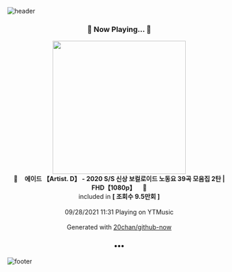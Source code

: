 ![header](https://capsule-render.vercel.app/api?type=wave&height=170&section=header&text=Hi.%20I'm%20SHIFT&fontColor=090707&fontAlignX=45&fontAlignY=65&fontSize=100)

<h3 align="center">🎵 Now Playing... 🎵</h3>
<p align="center">
  <a href="https://music.youtube.com/watch?v=2JDw5NrpIdw">
    <img width="300" src="https://i.ytimg.com/vi/2JDw5NrpIdw/sddefault.jpg?sqp=-oaymwEWCJADEOEBIAQqCghqEJQEGHgg6AJIWg&rs">
  </a>
  <br>
  🎵&nbsp&nbsp&nbsp <b>에이드 【Artist. D】 - 2020 S/S 신상 보컬로이드 노동요 39곡 모음집 2탄 | FHD【1080p】</b> &nbsp&nbsp&nbsp🎵
  <br>
  included in <b>[ 조회수 9.5만회 ]</b>
  
  <br />
  <br />
  09/28/2021 11:31 Playing on YTMusic
  <br />
  <br />
  Generated with <a href="https://github.com/20chan/github-now">20chan/github-now</a>
</p>

<h3 align="center">•••</h3>

![footer](https://capsule-render.vercel.app/api?type=wave&height=150&section=footer)
